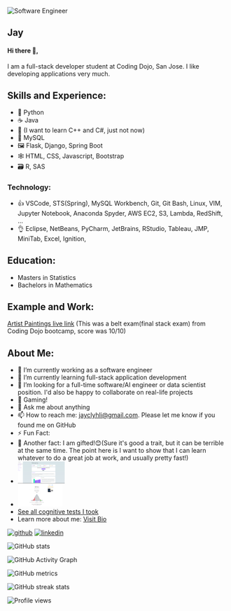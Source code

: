 ![Software Engineer](https://arturssmirnovs.github.io/github-profile-readme-generator/images/banner.png)
## Jay
#### Hi there 👋,

I am a full-stack developer student at Coding Dojo, San Jose. I like developing applications very much.  

## Skills and Experience:
* 🐍 Python 
* ☕ Java
* 🦈 (I want to learn C++ and C#, just not now)
* 💾 MySQL
* 🖼 Flask, Django, Spring Boot
* 🕸 HTML, CSS, Javascript, Bootstrap
* 🗃 R, SAS
### Technology:
* 👍 VSCode, STS(Spring), MySQL Workbench, Git, Git Bash, Linux, VIM, Jupyter Notebook, Anaconda Spyder, AWS EC2, S3, Lambda, RedShift, ...
* 👌 Eclipse, NetBeans, PyCharm, JetBrains, RStudio, Tableau, JMP, MiniTab, Excel, Ignition, 

## Education:
* Masters in Statistics
* Bachelors in Mathematics

## Example and Work:
<a href="http://54.241.156.1">Artist Paintings live link</a> (This was a belt exam(final stack exam) from Coding Dojo bootcamp, score was 10/10)

## About Me:
- 🔭 I’m currently working as a software engineer
- 🌱 I’m currently learning full-stack application development 
- 👯 I’m looking for a full-time software/AI engineer or data scientist position. I'd also be happy to collaborate on real-life projects
- 🤔 Gaming! 
- 💬 Ask me about anything
- 📫 How to reach me: jayclyhli@gmail.com. Please let me know if you found me on GitHub
- ⚡ Fun Fact: 
- 🎁 Another fact: I am gifted!😊(Sure it's good a trait, but it can be terrible at the same time. The point here is I want to show that I can learn whatever to do a great job at work, and usually pretty fast!)
- <img src='https://github.com/Jay-clyh-Lee/Jay-clyh-Lee/blob/main/Cognitive%20Test%20Scores/IQ%201-5-2022.png' alt='IQ_cert' height='50'>
- <img src='https://github.com/Jay-clyh-Lee/Jay-clyh-Lee/blob/main/Cognitive%20Test%20Scores/Mensa%20Practice%20Challenge.png' alt='mensa' height='50'>
- <a href='https://github.com/Jay-clyh-Lee/Jay-clyh-Lee/tree/main/Cognitive%20Test%20Scores'>See all cognitive tests I took</a>
- Learn more about me: <a href='#'>Visit Bio</a>
 
[<img src='https://cdn.jsdelivr.net/npm/simple-icons@3.0.1/icons/github.svg' alt='github' height='40'>](https://github.com/Jay-clyh-Lee)  [<img src='https://cdn.jsdelivr.net/npm/simple-icons@3.0.1/icons/linkedin.svg' alt='linkedin' height='40'>](https://www.linkedin.com/in/yuntian-yang-b59606b7//)  

![GitHub stats](https://github-readme-stats.vercel.app/api?username=Jay-clyh-Lee&show_icons=true&count_private=true)  

![GitHub Activity Graph](https://activity-graph.herokuapp.com/graph?username=Jay-clyh-Lee)  

![GitHub metrics](https://metrics.lecoq.io/Jay-clyh-Lee)  

![GitHub streak stats](https://github-readme-streak-stats.herokuapp.com/?user=Jay-clyh-Lee)  

![Profile views](https://gpvc.arturio.dev/Jay-clyh-Lee)  
